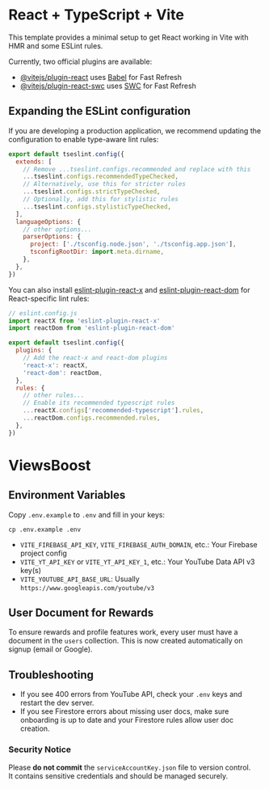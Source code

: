 # React + TypeScript + Vite

This template provides a minimal setup to get React working in Vite with HMR and some ESLint rules.

Currently, two official plugins are available:

- [@vitejs/plugin-react](https://github.com/vitejs/vite-plugin-react/blob/main/packages/plugin-react) uses [Babel](https://babeljs.io/) for Fast Refresh
- [@vitejs/plugin-react-swc](https://github.com/vitejs/vite-plugin-react/blob/main/packages/plugin-react-swc) uses [SWC](https://swc.rs/) for Fast Refresh

## Expanding the ESLint configuration

If you are developing a production application, we recommend updating the configuration to enable type-aware lint rules:

```js
export default tseslint.config({
  extends: [
    // Remove ...tseslint.configs.recommended and replace with this
    ...tseslint.configs.recommendedTypeChecked,
    // Alternatively, use this for stricter rules
    ...tseslint.configs.strictTypeChecked,
    // Optionally, add this for stylistic rules
    ...tseslint.configs.stylisticTypeChecked,
  ],
  languageOptions: {
    // other options...
    parserOptions: {
      project: ['./tsconfig.node.json', './tsconfig.app.json'],
      tsconfigRootDir: import.meta.dirname,
    },
  },
})
```

You can also install [eslint-plugin-react-x](https://github.com/Rel1cx/eslint-react/tree/main/packages/plugins/eslint-plugin-react-x) and [eslint-plugin-react-dom](https://github.com/Rel1cx/eslint-react/tree/main/packages/plugins/eslint-plugin-react-dom) for React-specific lint rules:

```js
// eslint.config.js
import reactX from 'eslint-plugin-react-x'
import reactDom from 'eslint-plugin-react-dom'

export default tseslint.config({
  plugins: {
    // Add the react-x and react-dom plugins
    'react-x': reactX,
    'react-dom': reactDom,
  },
  rules: {
    // other rules...
    // Enable its recommended typescript rules
    ...reactX.configs['recommended-typescript'].rules,
    ...reactDom.configs.recommended.rules,
  },
})
```

# ViewsBoost

## Environment Variables

Copy `.env.example` to `.env` and fill in your keys:

```
cp .env.example .env
```

- `VITE_FIREBASE_API_KEY`, `VITE_FIREBASE_AUTH_DOMAIN`, etc.: Your Firebase project config
- `VITE_YT_API_KEY` or `VITE_YT_API_KEY_1`, etc.: Your YouTube Data API v3 key(s)
- `VITE_YOUTUBE_API_BASE_URL`: Usually `https://www.googleapis.com/youtube/v3`

## User Document for Rewards

To ensure rewards and profile features work, every user must have a document in the `users` collection. This is now created automatically on signup (email or Google).

## Troubleshooting

- If you see 400 errors from YouTube API, check your `.env` keys and restart the dev server.
- If you see Firestore errors about missing user docs, make sure onboarding is up to date and your Firestore rules allow user doc creation.

### Security Notice

Please **do not commit** the `serviceAccountKey.json` file to version control.  
It contains sensitive credentials and should be managed securely.

